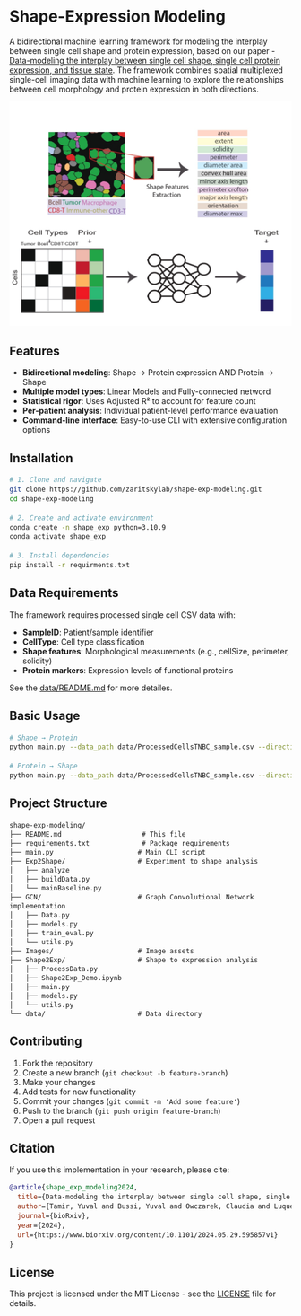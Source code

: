 # Shape-Expression Modeling

A bidirectional machine learning framework for modeling the interplay between single cell shape and protein expression, based on our paper -  [Data-modeling the interplay between single cell shape, single cell protein expression, and tissue state](https://www.biorxiv.org/content/10.1101/2024.05.29.595857v1). The framework combines spatial multiplexed single-cell imaging data with machine learning to explore the relationships between cell morphology and protein expression in both directions.

![Shape-Expression Modeling](Images/forGit_page-0001.jpg)

## Features

- **Bidirectional modeling**: Shape → Protein expression AND Protein → Shape
- **Multiple model types**: Linear Models and Fully-connected netword
- **Statistical rigor**: Uses Adjusted R² to account for feature count
- **Per-patient analysis**: Individual patient-level performance evaluation
- **Command-line interface**: Easy-to-use CLI with extensive configuration options

## Installation

```bash
# 1. Clone and navigate
git clone https://github.com/zaritskylab/shape-exp-modeling.git
cd shape-exp-modeling

# 2. Create and activate environment
conda create -n shape_exp python=3.10.9
conda activate shape_exp

# 3. Install dependencies
pip install -r requirments.txt

```

## Data Requirements

The framework requires processed single cell CSV data with:
- **SampleID**: Patient/sample identifier
- **CellType**: Cell type classification  
- **Shape features**: Morphological measurements (e.g., cellSize, perimeter, solidity)
- **Protein markers**: Expression levels of functional proteins

See the [data/README.md](data/README.md) for more detailes.

## Basic Usage

```bash
# Shape → Protein
python main.py --data_path data/ProcessedCellsTNBC_sample.csv --direction shape2pro

# Protein → Shape 
python main.py --data_path data/ProcessedCellsTNBC_sample.csv --direction pro2shape
```

## Project Structure

```
shape-exp-modeling/
├── README.md                    # This file
├── requirements.txt             # Package requirements
├── main.py                     # Main CLI script
├── Exp2Shape/                  # Experiment to shape analysis
│   ├── analyze
│   ├── buildData.py
│   └── mainBaseline.py
├── GCN/                        # Graph Convolutional Network implementation
│   ├── Data.py
│   ├── models.py
│   ├── train_eval.py
│   └── utils.py
├── Images/                     # Image assets
├── Shape2Exp/                  # Shape to expression analysis
│   ├── ProcessData.py
│   ├── Shape2Exp_Demo.ipynb
│   ├── main.py
│   ├── models.py
│   └── utils.py
└── data/                       # Data directory
```


## Contributing

1. Fork the repository
2. Create a new branch (`git checkout -b feature-branch`)
3. Make your changes
4. Add tests for new functionality
5. Commit your changes (`git commit -m 'Add some feature'`)
6. Push to the branch (`git push origin feature-branch`)
7. Open a pull request

## Citation

If you use this implementation in your research, please cite:

```bibtex
@article{shape_exp_modeling2024,
  title={Data-modeling the interplay between single cell shape, single cell protein expression, and tissue state},
  author={Tamir, Yuval and Bussi, Yuval and Owczarek, Claudia and Luque, Luciana and Torrisi, Giuseppe and Rose, Leor Ariel and Kliper-Gross, Orit and Sander, Chris and Schumacher, Linus and Parsons, Maddy and Keren, Leeat and Zaritsky, Assaf},
  journal={bioRxiv},
  year={2024},
  url={https://www.biorxiv.org/content/10.1101/2024.05.29.595857v1}
}
```

## License

This project is licensed under the MIT License - see the [LICENSE](LICENSE) file for details.
